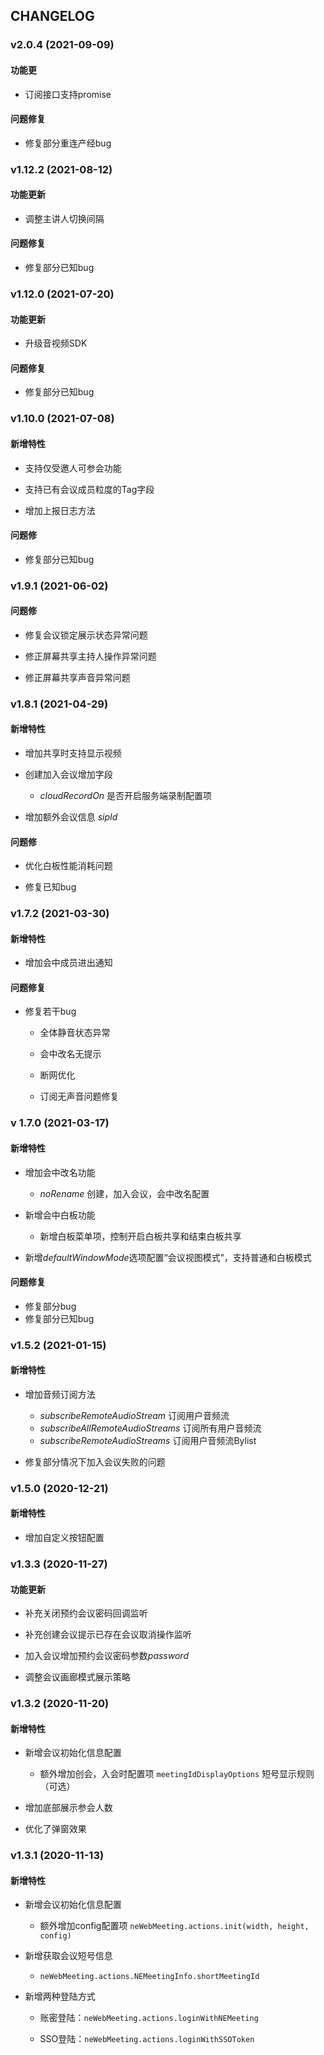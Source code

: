## CHANGELOG

### v2.0.4 (2021-09-09)
#### 功能更
   * 订阅接口支持promise
#### 问题修复
   * 修复部分重连产经bug
### v1.12.2 (2021-08-12)
#### 功能更新
  * 调整主讲人切换间隔
#### 问题修复
  * 修复部分已知bug
### v1.12.0 (2021-07-20)
#### 功能更新
  * 升级音视频SDK
#### 问题修复
  * 修复部分已知bug
### v1.10.0 (2021-07-08)
#### 新增特性
  * 支持仅受邀人可参会功能

  * 支持已有会议成员粒度的Tag字段

  * 增加上报日志方法
#### 问题修
  * 修复部分已知bug

### v1.9.1 (2021-06-02)
#### 问题修
  * 修复会议锁定展示状态异常问题

  * 修正屏幕共享主持人操作异常问题

  * 修正屏幕共享声音异常问题

### v1.8.1 (2021-04-29)
#### 新增特性
  * 增加共享时支持显示视频

  * 创建加入会议增加字段

    * *cloudRecordOn* 是否开启服务端录制配置项

  * 增加额外会议信息 *sipId*
#### 问题修
  * 优化白板性能消耗问题

  * 修复已知bug

### v1.7.2 (2021-03-30)
#### 新增特性
  * 增加会中成员进出通知
#### 问题修复
  * 修复若干bug

    * 全体静音状态异常

    * 会中改名无提示

    * 断网优化

    * 订阅无声音问题修复
### v 1.7.0 (2021-03-17)
#### 新增特性
* 增加会中改名功能

  * *noRename* 创建，加入会议，会中改名配置

* 新增会中白板功能

  * 新增白板菜单项，控制开启白板共享和结束白板共享

* 新增*defaultWindowMode*选项配置“会议视图模式”，支持普通和白板模式

#### 问题修复
* 修复部分bug
* 修复部分已知bug

### v1.5.2 (2021-01-15)
#### 新增特性
* 增加音频订阅方法

  * *subscribeRemoteAudioStream* 订阅用户音频流
  * *subscribeAllRemoteAudioStreams* 订阅所有用户音频流
  * *subscribeRemoteAudioStreams* 订阅用户音频流Bylist

* 修复部分情况下加入会议失败的问题

### v1.5.0 (2020-12-21)
#### 新增特性
* 增加自定义按钮配置

### v1.3.3 (2020-11-27)
#### 功能更新
* 补充关闭预约会议密码回调监听

* 补充创建会议提示已存在会议取消操作监听

* 加入会议增加预约会议密码参数*password*

* 调整会议画廊模式展示策略

### v1.3.2 (2020-11-20)

#### 新增特性

* 新增会议初始化信息配置

  - 额外增加创会，入会时配置项 `meetingIdDisplayOptions` 短号显示规则（可选）

* 增加底部展示参会人数

* 优化了弹窗效果

### v1.3.1 (2020-11-13)

#### 新增特性

* 新增会议初始化信息配置
  
  - 额外增加config配置项 `neWebMeeting.actions.init(width, height, config)`

* 新增获取会议短号信息

  - `neWebMeeting.actions.NEMeetingInfo.shortMeetingId`

* 新增两种登陆方式

  - 账密登陆：`neWebMeeting.actions.loginWithNEMeeting`

  - SSO登陆：`neWebMeeting.actions.loginWithSSOToken`